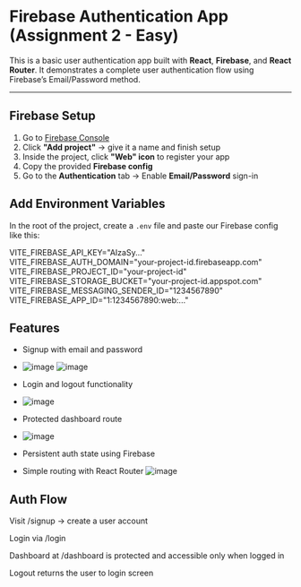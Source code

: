 #  Firebase Authentication App (Assignment 2 - Easy)

This is a basic user authentication app built with **React**, **Firebase**, and **React Router**. It demonstrates a complete user authentication flow using Firebase’s Email/Password method.

---
##  Firebase Setup

1. Go to [Firebase Console](https://console.firebase.google.com/)
2. Click **"Add project"** → give it a name and finish setup
3. Inside the project, click **"Web" icon** to register your app
4. Copy the provided **Firebase config**
5. Go to the **Authentication** tab → Enable **Email/Password** sign-in

##  Add Environment Variables

In the root of the project, create a `.env` file and paste our Firebase config like this:

VITE_FIREBASE_API_KEY="AIzaSy..."
VITE_FIREBASE_AUTH_DOMAIN="your-project-id.firebaseapp.com"
VITE_FIREBASE_PROJECT_ID="your-project-id"
VITE_FIREBASE_STORAGE_BUCKET="your-project-id.appspot.com"
VITE_FIREBASE_MESSAGING_SENDER_ID="1234567890"
VITE_FIREBASE_APP_ID="1:1234567890:web:..."

##  Features

- Signup with email and password
- ![image](https://github.com/user-attachments/assets/44eeabc5-4e6f-4965-b177-d80119803958)
  ![image](https://github.com/user-attachments/assets/d54e55d3-3ff1-403b-9519-dc4731378b3e)

- Login and logout functionality
- ![image](https://github.com/user-attachments/assets/10d1ca70-5cf9-4508-ba15-c6bbb1d11983)
  
- Protected dashboard route
- ![image](https://github.com/user-attachments/assets/a0c485f1-5cf4-422e-8dbb-61b990a50702)

- Persistent auth state using Firebase
- Simple routing with React Router
  ![image](https://github.com/user-attachments/assets/fe17af87-1ba6-4f17-a256-f200b380b922)


## Auth Flow
Visit /signup → create a user account

Login via /login

Dashboard at /dashboard is protected and accessible only when logged in

Logout returns the user to login screen

